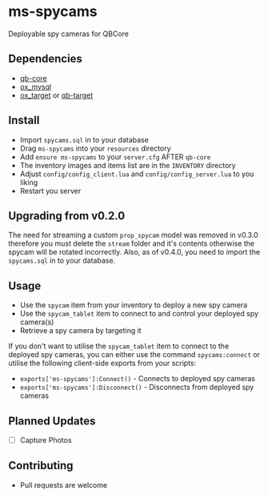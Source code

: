 # ms-spycams
 Deployable spy cameras for QBCore


## Dependencies
* [qb-core](https://github.com/qbcore-framework/qb-core)
* [ox_mysql](https://github.com/overextended/oxmysql)
* [ox_target](https://github.com/overextended/ox_target) or [qb-target](https://github.com/qbcore-framework/qb-target)


## Install
* Import `spycams.sql` in to your database
* Drag `ms-spycams` into your `resources` directory
* Add `ensure ms-spycams` to your  `server.cfg` AFTER `qb-core`
* The inventory images and items list are in the `INVENTORY` directory
* Adjust `config/config_client.lua` and `config/config_server.lua` to you liking
* Restart you server

## Upgrading from v0.2.0
The need for streaming a custom `prop_spycam` model was removed in v0.3.0 therefore you must delete the `stream` folder and it's contents otherwise the spycam will be rotated incorrectly. Also, as of v0.4.0, you need to import the `spycams.sql` in to your database.


## Usage
* Use the `spycam` item from your inventory to deploy a new spy camera
* Use the `spycam_tablet` item to connect to and control your deployed spy camera(s)
* Retrieve a spy camera by targeting it

If you don't want to utilise the `spycam_tablet` item to connect to the deployed spy cameras, you can either use the command `spycams:connect` or utilise the following client-side exports from your scripts:

* `exports['ms-spycams']:Connect()` - Connects to deployed spy cameras
* `exports['ms-spycams']:Disconnect()` - Disconnects from deployed spy cameras

## Planned Updates
- [ ] Capture Photos

## Contributing
* Pull requests are welcome
